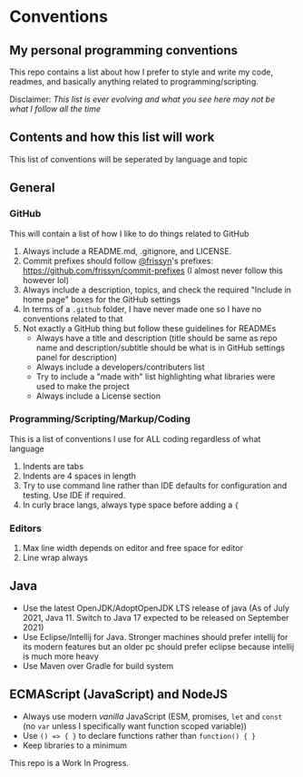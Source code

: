 # Conventions
## My personal programming conventions

This repo contains a list about how I prefer to style and write my code, readmes, and basically anything related to programming/scripting.

Disclaimer: *This list is ever evolving and what you see here may not be what I follow all the time*

## Contents and how this list will work

This list of conventions will be seperated by language and topic

## General

### GitHub

This will contain a list of how I like to do things related to GitHub

1. Always include a README.md, .gitignore, and LICENSE.
2. Commit prefixes should follow [@frissyn](https://github.com/@frissyn)'s prefixes: https://github.com/frissyn/commit-prefixes (I almost never follow this however lol)
3. Always include a description, topics, and check the required "Include in home page" boxes for the GitHub settings
4. In terms of a `.github` folder, I have never made one so I have no conventions related to that
5. Not exactly a GitHub thing but follow these guidelines for READMEs
	* Always have a title and description (title should be same as repo name and description/subtitle should be what is in GitHub settings panel for description)
	* Always include a developers/contributers list
	* Try to include a "made with" list highlighting what libraries were used to make the project
	* Always include a License section

### Programming/Scripting/Markup/Coding

This is a list of conventions I use for ALL coding regardless of what language

1. Indents are tabs
2. Indents are 4 spaces in length
3. Try to use command line rather than IDE defaults for configuration and testing. Use IDE if required.
4. In curly brace langs, always type space before adding a `{`

### Editors

1. Max line width depends on editor and free space for editor
2. Line wrap always

## Java

* Use the latest OpenJDK/AdoptOpenJDK LTS release of java (As of July 2021, Java 11. Switch to Java 17 expected to be released on September 2021)
* Use Eclipse/Intellij for Java. Stronger machines should prefer intellij for its modern features but an older pc should prefer eclipse because intellij is much more heavy
* Use Maven over Gradle for build system

## ECMAScript (JavaScript) and NodeJS

* Always use modern *vanilla* JavaScript (ESM, promises, `let` and `const` (no `var` unless I specifically want function scoped variable))
* Use `() => { }` to declare functions rather than `function() { }`
* Keep libraries to a minimum

This repo is a Work In Progress.










